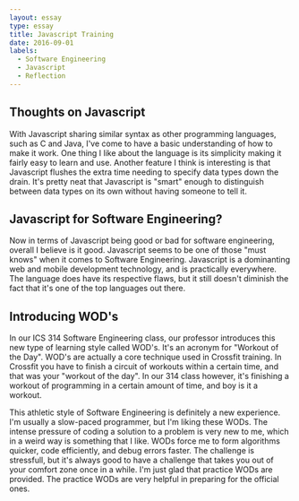 ```yaml
---
layout: essay
type: essay
title: Javascript Training
date: 2016-09-01
labels:
  - Software Engineering
  - Javascript
  - Reflection
---
```



## Thoughts on Javascript

With Javascript sharing similar syntax as other programming languages, such as C and Java, I've come to have a basic understanding of how to make it work. One thing I like about the language is its simplicity making it fairly easy to learn and use. Another feature I think is interesting is that Javascript flushes the extra time needing to specify data types down the drain. It's pretty neat that Javascript is "smart" enough to distinguish between data types on its own without having someone to tell it.  

## Javascript for Software Engineering?

Now in terms of Javascript being good or bad for software engineering, overall I believe is it good.  Javascript seems to be one of those "must knows" when it comes to Software Engineering. Javascript is a dominanting web and mobile development technology, and is practically everywhere. The language does have its respective flaws, but it still doesn't diminish the fact that it's one of the top languages out there.  

## Introducing WOD's 

In our ICS 314 Software Engineering class, our professor introduces this new type of learning style called WOD's. It's an acronym for "Workout of the Day". WOD's are actually a core technique used in Crossfit training. In Crossfit you have to finish a circuit of workouts within a certain time, and that was your "workout of the day". In our 314 class however, it's finishing a workout of programming in a certain amount of time, and boy is it a workout.

This athletic style of Software Engineering is definitely a new experience. I'm usually a slow-paced programmer, but I'm liking these WODs. The intense pressure of coding a solution to a problem is very new to me, which in a weird way is something that I like. WODs force me to form algorithms quicker, code efficiently, and debug errors faster. The challenge is stressfull, but it's always good to have a challenge that takes you out of your comfort zone once in a while. I'm just glad that practice WODs are provided.  The practice WODs are very helpful in preparing for the official ones. 
